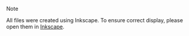 > [!NOTE]
> All files were created using Inkscape. To ensure correct display, please open them in [Inkscape](https://inkscape.org).
